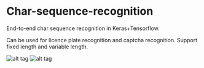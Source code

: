 # Char-sequence-recognition
End-to-end char sequence recognition in Keras+Tensorflow.

Can be used for licence plate recognition and captcha recognition. Support fixed length and variable length.



![alt tag](https://github.com/mrgloom/Char-sequence-recognition/blob/master/misc/fixed_length_samples.png)
![alt tag](https://github.com/mrgloom/Char-sequence-recognition/blob/master/misc/variable_length_samples.png)
